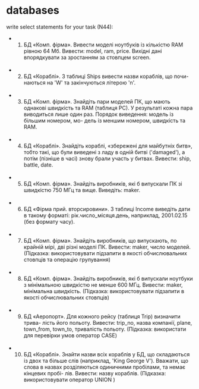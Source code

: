 # databases
write select statements for your task (N44):

- 1. БД «Комп. фірма». Вивести моделі ноутбуків із кількістю RAM
рівною 64 Мб. Вивести: model, ram, price. Вихідні дані впорядкувати
за зростанням за стовпцем screen.<br><br>
- 2. БД «Кораблі». З таблиці Ships вивести назви кораблів, що почи-
наються на 'W' та закінчуються літерою 'n'.<br><br>
- 3. БД «Комп. фірма». Знайдіть пари моделей ПК, що мають однакові
швидкість та RAM (таблиця PC). У результаті кожна пара виводиться
лише один раз. Порядок виведення: модель із більшим номером, мо-
дель із меншим номером, швидкість та RAM.<br><br>
- 4. БД «Кораблі». Знайдіть кораблі, «збережені для майбутніх битв»,
тобто такі, що були виведені з ладу в одній битві ('damaged'), а потім
(пізніше в часі) знову брали участь у битвах. Вивести: ship, battle, date.<br><br>
- 5. БД «Комп. фірма». Знайдіть виробників, які б випускали ПК зі
швидкістю 750 МГц та вище. Виведіть: maker.<br><br>
- 6. БД «Фірма прий. вторсировини». З таблиці Income виведіть дати в
такому форматі: рік.число_місяця.день, наприклад, 2001.02.15 (без
формату часу).<br><br>
- 7. БД «Комп. фірма». Знайдіть виробників, що випускають, по крайній
мірі, дві різні моделі ПК. Вивести: maker, число моделей. (Підказка:
використовувати підзапити в якості обчислювальних стовпців та
операцію групування)<br><br>
- 8. БД «Комп. фірма». Знайдіть виробників, які б випускали ноутбуки з
мінімальною швидкістю не менше 600 МГц. Вивести: maker,
мінімальна швидкість. (Підказка: використовувати підзапити в якості
обчислювальних стовпців)<br><br>
- 9. БД «Аеропорт». Для кожного рейсу (таблиця Trip) визначити трива-
лість його польоту. Вивести: trip_no, назва компанії, plane, town_from,
town_to, тривалість польоту. (Підказка: використати для перевірки
умов оператор CASE)<br><br>
- 10. БД «Кораблі». Знайти назви всіх кораблів у БД, що складаються із
двох та більше слів (наприклад, 'King George V'). Вважати, що слова в
назвах розділяються одиничними пробілами, та немає кінцевих пробі-
лів. Вивести: назву кораблів. (Підказка: використовувати оператор
UNION )
